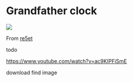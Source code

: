 # Grandfather clock

<img src=pix/leather_kinesis.avif>

From [re5et](https://www.reddit.com/user/re5et/)

todo

https://www.youtube.com/watch?v=ac9KIPFiSmE

download find image
